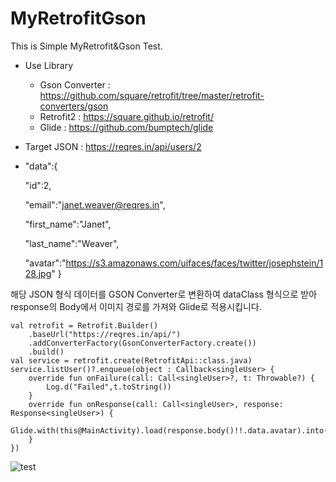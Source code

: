 # MyRetrofitGson
This is Simple MyRetrofit&amp;Gson Test.

* Use Library
  * Gson Converter : https://github.com/square/retrofit/tree/master/retrofit-converters/gson
  * Retrofit2 : https://square.github.io/retrofit/
  * Glide : https://github.com/bumptech/glide
  
 
 * Target JSON : https://reqres.in/api/users/2
  *
      "data":{
      
      "id":2,
      
      "email":"janet.weaver@reqres.in",
      
      "first_name":"Janet",
      
      "last_name":"Weaver",
      
      "avatar":"https://s3.amazonaws.com/uifaces/faces/twitter/josephstein/128.jpg"
    }
    
    
해당 JSON 형식 데이터를 GSON Converter로 변환하여 dataClass 형식으로 받아 response의 Body에서 이미지 경로를 가져와 Glide로 적용시킵니다.

```
val retrofit = Retrofit.Builder()
    .baseUrl("https://reqres.in/api/")
    .addConverterFactory(GsonConverterFactory.create())
    .build()
val service = retrofit.create(RetrofitApi::class.java)
service.listUser()?.enqueue(object : Callback<singleUser> {
    override fun onFailure(call: Call<singleUser>?, t: Throwable?) {
        Log.d("Failed",t.toString())
    }
    override fun onResponse(call: Call<singleUser>, response: Response<singleUser>) {
        Glide.with(this@MainActivity).load(response.body()!!.data.avatar).into(imageView)
    }
})
```

![test](https://user-images.githubusercontent.com/55890012/74604927-350e3a80-5106-11ea-9a78-110ff190da75.PNG)

